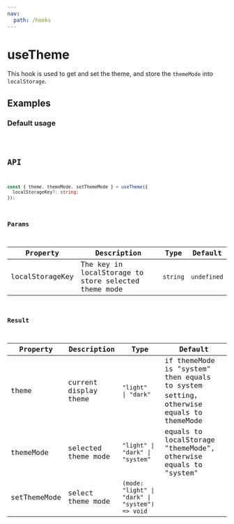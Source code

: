 ```yaml
---
nav:
  path: /hooks
---
```


# useTheme

This hook is used to get and set the theme, and store the `themeMode` into `localStorage`.

## Examples

### Default usage

<code src="./demo/demo1.tsx" />

## API

```typescript
const { theme, themeMode, setThemeMode } = useTheme({
  localStorageKey?: string;
});
```

### Params

| Property        | Description                                           | Type     | Default   |
| --------------- | ----------------------------------------------------- | -------- | --------- |
| localStorageKey | The key in localStorage to store selected theme mode | `string` | `undefined` |

### Result

| Property     | Description           | Type                                            | Default                                                                               |
| ------------ | --------------------- | ----------------------------------------------- | ------------------------------------------------------------------------------------- |
| theme        | current display theme | `"light"   \| "dark"`                           | if themeMode is "system" then equals to system setting，otherwise equals to themeMode |
| themeMode    | selected theme mode   | `"light" \| "dark" \| "system"`                 | equals to localStorage "themeMode", otherwise equals to "system"                      |
| setThemeMode | select theme mode     | `(mode: "light" \| "dark" \| "system") => void` |                                                                                       |
